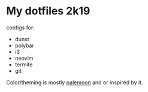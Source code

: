 # My dotfiles 2k19

configs for:

* dunst
* polybar
* i3
* neovim
* termite
* git

Color/theming is mostly [palemoon](https://github.com/drewtempelmeyer/palenight.vim) and or inspired by it.
